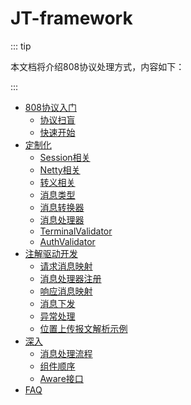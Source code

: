 # JT-framework

::: tip

本文档将介绍808协议处理方式，内容如下：

:::

- [808协议入门](docs/v1/jt-808/guide/basic)
    - [协议扫盲](docs/v1/jt-808/guide/basic/protocol-introduction.md)
    - [快速开始](docs/v1/jt-808/guide/basic/quick-start.md)
- [定制化](./customization/)
    - [Session相关](docs/v1/jt-808/guide/customization/session-config.md)
    - [Netty相关](docs/v1/jt-808/guide/customization/netty-config.md)
    - [转义相关](docs/v1/jt-808/guide/customization/escape-config.md)
    - [消息类型](docs/v1/jt-808/guide/customization/msg-type-config.md)
    - [消息转换器](docs/v1/jt-808/guide/customization/msg-converter-config.md)
    - [消息处理器](docs/v1/jt-808/guide/customization/msg-handler-config.md)
    - [TerminalValidator](docs/v1/jt-808/guide/customization/terminal-validator-config.md)
    - [AuthValidator](docs/v1/jt-808/guide/customization/auth-validator-config.md)
- [注解驱动开发](docs/v1/jt-808/guide/annotation-based-dev)
    - [请求消息映射](docs/v1/jt-808/guide/annotation-based-dev/req-msg-mapping.md)
    - [消息处理器注册](docs/v1/jt-808/guide/annotation-based-dev/msg-handler-register.md)
    - [响应消息映射](docs/v1/jt-808/guide/annotation-based-dev/resp-msg-mapping.md)
    - [消息下发](docs/v1/jt-808/guide/annotation-based-dev/msg-push.md)
    - [异常处理](docs/v1/jt-808/guide/annotation-based-dev/exception-handler.md)
    - [位置上传报文解析示例](docs/v1/jt-808/guide/annotation-based-dev/location-msg-parse-demo.md)
- [深入](docs/v1/jt-808/guide/more)
    - [消息处理流程](docs/v1/jt-808/guide/more/design-of-msg-processing.md)
    - [组件顺序](docs/v1/jt-808/guide/more/component-order.md)
    - [Aware接口](docs/v1/jt-808/guide/more/aware-interface.md)
- [FAQ](docs/v1/jt-808/guide/FAQ)
